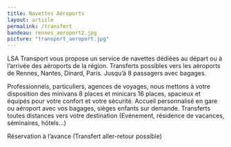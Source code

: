 ```yaml
---
title: Navettes Aéroports
layout: article
permalink: /transfert
bandeau: rennes_aeroport2.jpg
picture: "transport_aeroport.jpg"
---
```


LSA Transport vous propose un service de navettes dédiées au départ ou à l’arrivée des aéroports de la région. Transferts possibles vers les aéroports de Rennes, Nantes, Dinard, Paris. Jusqu’à 8 passagers avec bagages.

Professionnels, particuliers, agences de voyages, nous mettons à votre disposition des minivans 8 places et minicars 16 places, spacieux et équipés pour votre confort et votre sécurité. Accueil personnalisé en gare ou aéroport avec vos bagages, sièges enfants sur demande. Transferts toutes distances vers votre destination (Evénement, résidence de vacances, séminaires, hôtels…)

Réservation à l’avance (Transfert aller-retour possible)
<!--
*Nous sommes enregistré au registre des VTC sous le numéo EVTC035220005* -->
